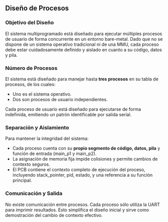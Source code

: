 ## Diseño de Procesos

### Objetivo del Diseño

El sistema multiprogramado está diseñado para ejecutar múltiples procesos de usuario de forma concurrente en un entorno bare-metal. Dado que no se dispone de un sistema operativo tradicional ni de una MMU, cada proceso debe estar cuidadosamente definido y aislado en cuanto a su código, datos y pila. 
### Número de Procesos

El sistema está diseñado para manejar hasta **tres procesos** en su tabla de procesos, de los cuales:

* Uno es el sistema operativo.
* Dos son procesos de usuario independientes.

Cada proceso de usuario está diseñado para ejecutarse de forma indefinida, emitiendo un patrón identificable por salida serial.

### Separación y Aislamiento

Para mantener la integridad del sistema:

* Cada proceso cuenta con su **propio segmento de código, datos, pila** y función de entrada (main_p1 y main_p2).
* La asignación de memoria fija impide colisiones y permite cambios de contexto seguros.
* El PCB contiene el contexto completo de ejecución del proceso, incluyendo stack_pointer, pid, estado, y una referencia a su función principal.

### Comunicación y Salida

No existe comunicación entre procesos. Cada proceso sólo utiliza la UART para imprimir resultados. Esto simplifica el diseño inicial y sirve como demostración del cambio de contexto efectivo.

